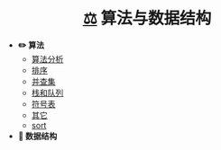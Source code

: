 <!-- docs/_sidebar.md -->

<h1 align="center"><a href="#/2-PCbase/AlgorithmDataStructures/README.md">⚖️</a> 算法与数据结构</h1>


* **✏️ 算法**
  - [算法分析](/2-PCbase/AlgorithmDataStructures/Note/算法%20-%20算法分析.md)
  - [排序](/2-PCbase/AlgorithmDataStructures/Note/算法%20-%20排序.md)
  - [并查集](/2-PCbase/AlgorithmDataStructures/Note/算法%20-%20并查集.md)
  - [栈和队列](/2-PCbase/AlgorithmDataStructures/Note/算法%20-%20栈和队列.md)
  - [符号表](/2-PCbase/AlgorithmDataStructures/Note/算法%20-%20符号表.md)
  - [其它](/2-PCbase/AlgorithmDataStructures/Note/算法%20-%20其它.md) 
  - [sort](/2-PCbase/AlgorithmDataStructures/Note/sort.md)
* **🧱 数据结构**
